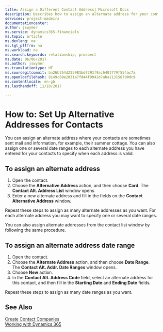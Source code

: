 ```yaml
---
title: Assign a Different Contact Address| Microsoft Docs
description: Describes how to assign an alternate address for your contacts or prospects, where they are sometimes sent information.
services: project-madeira
documentationcenter: 
author: jswymer
ms.service: dynamics365-financials
ms.topic: article
ms.devlang: na
ms.tgt_pltfrm: na
ms.workload: na
ms.search.keywords: relationship, prospect
ms.date: 06/06/2017
ms.author: jswymer
ms.translationtype: HT
ms.sourcegitcommit: ba26b354d235981bd7291f9ac6402779f554ac7a
ms.openlocfilehash: 8149c89e2031a7fd44f9942d7aba213158700dc9
ms.contentlocale: en-gb
ms.lasthandoff: 11/10/2017

---
```

# <a name="how-to-set-up-alternative-addresses-for-contacts"></a>How to: Set Up Alternative Addresses for Contacts
You can assign an alternate address where your contacts are sometimes sent mail and information, for example, their summer cottage. You can also assign one or several date ranges to each alternate address you have entered for your contacts to specify when each address is valid.

## <a name="to-assign-an-alternate-address"></a>To assign an alternate address
1. Open the contact.
2. Choose the **Alternative Address** action, and then choose **Card**. The **Contact Alt. Address List** window opens.
3. Enter a new alternate address and fill in the fields on the **Contact Alternative Address** window.

Repeat these steps to assign as many alternate addresses as you want. For each alternate address you may want to specify one or several date ranges.

You can also assign alternate addresses from the contact list window by following the same procedure.

## <a name="to-assign-an-alternate-address-date-range"></a>To assign an alternate address date range
1. Open the contact.
2. Choose the **Alternate Address** action, and then choose **Date Range**. The **Contact Alt. Addr. Date Ranges** window opens.
3. Choose **New** action.
4. In the **Contact Alt. Address Code** field, select an alternate address for this contact, and then fill in the **Starting Date** and **Ending Date** fields.

Repeat these steps to assign as many date ranges as you want.

## <a name="see-also"></a>See Also
[Create Contact Companies](marketing-create-contact-companies.md)  
[Working with Dynamics 365](ui-work-product.md)

